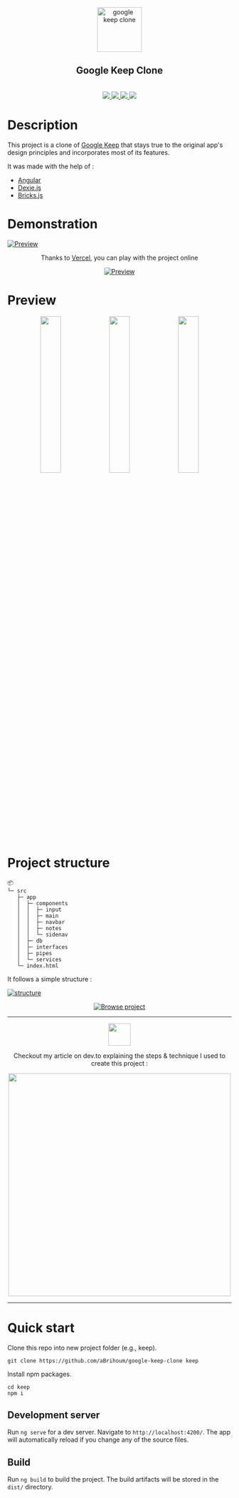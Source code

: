 <div align="center">
  <img width="100" src="https://play-lh.googleusercontent.com/9bJoeaPbGTB8Tz_h4N-p-6ReRd8vSS-frZb2tmJulaGIoTKElKj3zpmcFJvnS96ANZP5"alt="google keep clone">

## Google Keep Clone

<br />

<a href="https://angular.io/" target="_blank" rel="noopener noreferrer">
<img src="https://img.shields.io/badge/Angular-DD0031?style=for-the-badge&logo=angular">
</a>
<a href="https://sass-lang.com/" target="_blank" rel="noopener noreferrer">
<img src="https://img.shields.io/badge/Sass-CC6699?style=for-the-badge&logo=sass&logoColor=white">
</a>
<a href="https://google-keep-clone-lovat.vercel.app/" target="_blank" rel="noopener noreferrer">
<img src="https://img.shields.io/badge/Vercel-preview%20online-green?style=for-the-badge&logo=vercel">
</a>
</a>
<a href="https://github1s.com/aBrihoum/google-keep-clone/blob/HEAD/src/app/app.module.ts" target="_blank" rel="noopener noreferrer">
<img src="https://img.shields.io/badge/github1s-Browse%20project-blue?style=for-the-badge&logo=github">
</a>

</div>

# Description

This project is a clone of [Google Keep](https://keep.google.com/) that stays true to the original app's design principles and incorporates most of its features.

It was made with the help of :

- [Angular](https://angular.io/)
- [Dexie.js](https://dexie.org/)
- [Bricks.js](https://github.com/callmecavs/bricks.js/)

# Demonstration

[![Preview](https://i.imgur.com/gbpxdOy.png)](https://www.youtube.com/watch?v=FPJamYMh-As)

<div align="center">

Thanks to [Vercel](https://vercel.com/), you can play with the project online

[![Preview](https://img.shields.io/badge/Vercel-preview%20online-green?style=for-the-badge&logo=vercel)](https://google-keep-clone-lovat.vercel.app/)

</div>

# Preview

<div align="center">

<img src="https://i.ibb.co/x2YNKm5/prev1.webp" width="30%"></img> <img src="https://i.ibb.co/hR0gwzg/prev2.webp" width="30%"></img> <img src="https://i.ibb.co/L60Tswb/prev3.webp" width="30%"></img>

</div>

# Project structure

```
📦
└─ src
   ├─ app
   │  ├─ components
   │  │  ├─ input
   │  │  ├─ main
   │  │  ├─ navbar
   │  │  ├─ notes
   │  │  └─ sidenav
   │  ├─ db
   │  ├─ interfaces
   │  ├─ pipes
   │  └─ services
   └─ index.html
```

It follows a simple structure :

[![structure](https://i.imgur.com/mFhehjb.png)](https://github1s.com/aBrihoum/google-keep-clone/blob/HEAD/src/app/app.module.ts)

<div align="center">

[![Browse project](https://img.shields.io/badge/github1s-Browse%20project-blue?style=for-the-badge&logo=github)](https://github1s.com/aBrihoum/google-keep-clone/blob/HEAD/src/app/app.module.ts)

</div>

---

<div align="center">

<img width="50" src="https://res.cloudinary.com/practicaldev/image/fetch/s--pcSkTMZL--/c_limit,f_auto,fl_progressive,q_80,w_190/https://practicaldev-herokuapp-com.freetls.fastly.net/assets/devlogo-pwa-512.png">

Checkout my article on dev.to explaining the steps & technique I used to create this project :

<a href="https://dev.to/brihoum/i-made-a-google-keep-clone-with-most-of-its-features-using-angular-2bla" target="_blank" rel="noopener noreferrer">
<img width="500" src="https://i.imgur.com/Vej5gLp.png">
</a>
</div>

---

# Quick start

Clone this repo into new project folder (e.g., keep).

```
git clone https://github.com/aBrihoum/google-keep-clone keep
```

Install npm packages.

```
cd keep
npm i
```

## Development server

Run `ng serve` for a dev server. Navigate to `http://localhost:4200/`. The app will automatically reload if you change any of the source files.

## Build

Run `ng build` to build the project. The build artifacts will be stored in the `dist/` directory.
